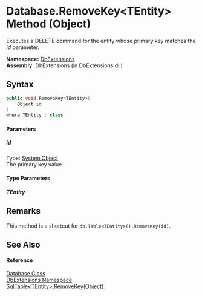 Database.RemoveKey&lt;TEntity> Method (Object)
==============================================
Executes a DELETE command for the entity whose primary key matches the *id* parameter.

**Namespace:** [DbExtensions][1]  
**Assembly:** DbExtensions (in DbExtensions.dll)

Syntax
------

```csharp
public void RemoveKey<TEntity>(
	Object id
)
where TEntity : class

```

#### Parameters

##### *id*
Type: [System.Object][2]  
The primary key value.

#### Type Parameters

##### *TEntity*



Remarks
-------
This method is a shortcut for `db.Table<TEntity>().RemoveKey(id)`.

See Also
--------

#### Reference
[Database Class][3]  
[DbExtensions Namespace][1]  
[SqlTable&lt;TEntity>.RemoveKey(Object)][4]  

[1]: ../README.md
[2]: http://msdn.microsoft.com/en-us/library/e5kfa45b
[3]: README.md
[4]: ../SqlTable_1/RemoveKey.md
